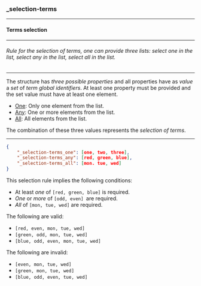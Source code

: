 ### _selection-terms



------
#### Terms selection



------
###### Rule for the selection of terms, one can provide three lists: select one in the list, select any in the list, select all in the list.



------
The structure has *three possible properties* and all properties have as *value* a *set* of *term global identifiers*. At least one property must be provided and the set value must have at least one element.

- [One](_selection-terms_one): Only one element from the list.
- [Any](_selection-terms_any): One or more elements from the list.
- [All](_selection-terms_all): All elements from the list.

The combination of these three values represents the *selection of terms*.



------
```json
{
	"_selection-terms_one": [one, two, three],
	"_selection-terms_any": [red, green, blue],
	"_selection-terms_all": [mon. tue, wed]
}
```

This selection rule implies the following conditions:

- At least *one* of `[red, green, blue]` is required.
- *One* or *more* of `[odd, even] `are required.
- *All* of `[mon, tue, wed]` are required.

The following are valid:

- `[red, even, mon, tue, wed]`
- `[green, odd, mon, tue, wed]`
- `[blue, odd, even, mon, tue, wed]`

The following are invalid:

- `[even, mon, tue, wed]`
- `[green, mon, tue, wed]`
- `[blue, odd, even, tue, wed]`